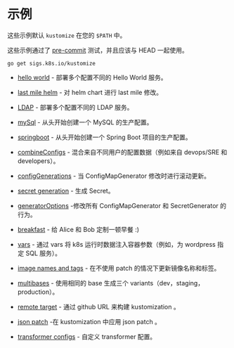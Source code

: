 # 示例

这些示例默认 `kustomize` 在您的 `$PATH` 中。

这些示例通过了 [pre-commit](../bin/pre-commit.sh) 测试，并且应该与 HEAD 一起使用。

<!-- @installkustomize @test -->
```
go get sigs.k8s.io/kustomize
```

 * [hello world](helloWorld/README.md) - 部署多个配置不同的 Hello World 服务。

 * [last mile helm](chart.md) - 对 helm chart 进行 last mile 修改。
   
 * [LDAP](ldap/README.md) - 部署多个配置不同的 LDAP 服务。

 * [mySql](mySql/README.md) - 从头开始创建一个 MySQL 的生产配置。

 * [springboot](springboot/README.md) - 从头开始创建一个 Spring Boot 项目的生产配置。

 * [combineConfigs](combineConfigs.md) -
   混合来自不同用户的配置数据（例如来自 devops/SRE 和 developers）。
   
 * [configGenerations](configGeneration.md) - 当 ConfigMapGenerator 修改时进行滚动更新。

 * [secret generation](kvSourceGoPlugin.md) - 生成 Secret。
 
 * [generatorOptions](generatorOptions.md) -修改所有 ConfigMapGenerator 和 SecretGenerator 的行为。

 * [breakfast](breakfast.md) - 给 Alice 和 Bob 定制一顿早餐 :)
   
 * [vars](wordpress/README.md) - 通过 vars 将 k8s 运行时数据注入容器参数（例如，为 wordpress 指定 SQL 服务）。
 
 * [image names and tags](image.md) - 在不使用 patch 的情况下更新镜像名称和标签。

 * [multibases](multibases/README.md) - 使用相同的 base 生成三个 variants（dev，staging，production）。

 * [remote target](remoteBuild.md) - 通过 github URL 来构建 kustomization 。
 
 * [json patch](jsonpatch.md) -在 kustomization 中应用 json patch 。

 * [transformer configs](transformerconfigs/README.md) - 自定义 transformer 配置。
